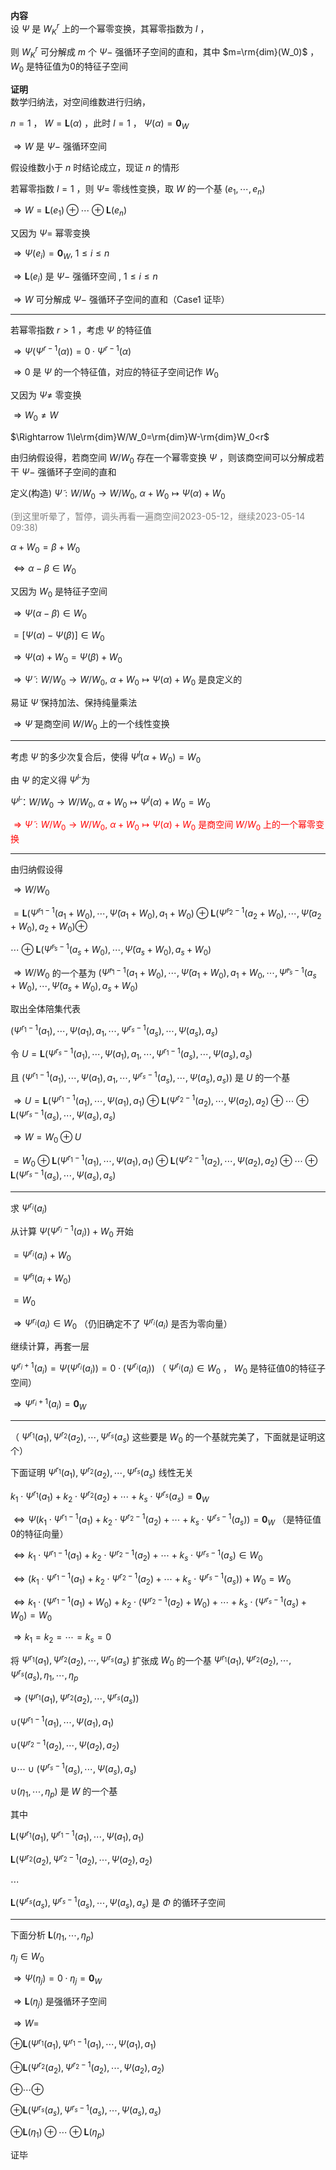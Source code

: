**内容**  
设 $\Psi$ 是 $W^r_K$ 上的一个幂零变换，其幂零指数为 $l$ ，  
  
则 $W^r_K$ 可分解成 $m$ 个 $\Psi-$ 强循环子空间的直和，其中 $m=\rm{dim}(W_0)$ ， $W_0$ 是特征值为0的特征子空间  
  
**证明**  
数学归纳法，对空间维数进行归纳，  
  
 $n=1$ ， $W=\mathbf{L}(\alpha)$ ，此时 $l=1$ ， $\Psi(\alpha)=\mathbf0_W$  
  
 $\Rightarrow W$ 是 $\Psi-$ 强循环空间  
  
假设维数小于 $n$ 时结论成立，现证 $n$ 的情形  
  
若幂零指数 $l=1$ ，则 $\Psi=$ 零线性变换，取 $W$ 的一个基 $(e_1,\cdots,e_n)$  
  
 $\Rightarrow W=\mathbf{L}(e_1)\oplus\cdots\oplus\mathbf{L}(e_n)$  
  
又因为 $\Psi=$ 幂零变换  
  
 $\Rightarrow\Psi(e_i)=\mathbf0_W,\ 1\le i\le n$  
  
 $\Rightarrow\mathbf{L}(e_i)$ 是 $\Psi-$ 强循环空间 $,\ 1\le i\le n$  
  
 $\Rightarrow W$ 可分解成 $\Psi-$ 强循环子空间的直和（Case1 证毕）  
  
---  
  
若幂零指数 $r>1$ ，考虑 $\Psi$ 的特征值  
  
 $\Rightarrow\Psi(\Psi^{r-1}(\alpha))=0\cdot\Psi^{r-1}(\alpha)$  
  
 $\Rightarrow0$ 是 $\Psi$ 的一个特征值，对应的特征子空间记作 $W_0$  
  
又因为 $\Psi\neq$ 零变换  
  
 $\Rightarrow W_0\neq W$  
  
 $\Rightarrow 1\le\rm{dim}W/W_0=\rm{dim}W-\rm{dim}W_0<r$  
  
由归纳假设得，若商空间 $W/W_0$ 存在一个幂零变换 $\Psi$ ，则该商空间可以分解成若干 $\Psi-$ 强循环子空间的直和  
  
定义(构造) $\widetilde\Psi: W/W_0\to W/W_0,\ \alpha+W_0\mapsto\Psi(\alpha)+W_0$  
  
<font color=gray>(到这里听晕了，暂停，调头再看一遍商空间2023-05-12，继续2023-05-14 09:38)</font>  
  
 $\alpha+W_0=\beta+W_0$  
  
 $\Leftrightarrow\alpha-\beta\in W_0$  
  
又因为 $W_0$ 是特征子空间  
  
 $\Rightarrow\Psi(\alpha-\beta)\in W_0$  
  
 $=[\Psi(\alpha)-\Psi(\beta)]\in W_0$  
  
 $\Rightarrow \Psi(\alpha)+W_0=\Psi(\beta)+W_0$  
  
 $\Rightarrow\widetilde\Psi: W/W_0\to W/W_0,\ \alpha+W_0\mapsto\Psi(\alpha)+W_0$ 是良定义的  
  
易证 $\widetilde\Psi$ 保持加法、保持纯量乘法  
  
 $\Rightarrow\widetilde\Psi$ 是商空间 $W/W_0$ 上的一个线性变换  
  
---  
  
考虑 $\widetilde\Psi$ 的多少次复合后，使得 $\widetilde\Psi^l(\alpha+W_0)=W_0$  
  
由 $\Psi$ 的定义得 $\widetilde\Psi^l$ 为  
  
 $\widetilde\Psi^l： W/W_0\to W/W_0,\ \alpha+W_0\mapsto\Psi^l(\alpha)+W_0=W_0$  
  
<font color=red> $\Rightarrow\widetilde\Psi: W/W_0\to W/W_0,\ \alpha+W_0\mapsto\Psi(\alpha)+W_0$ 是商空间 $W/W_0$ 上的一个幂零变换</font>  
  
---  
  
由归纳假设得  
  
 $\Rightarrow W/W_0$  
  
 $=\mathbf{L}(\widetilde\Psi^{r_1-1}(a_1+W_0),\cdots,\widetilde\Psi(a_1+W_0),a_1+W_0)\oplus\mathbf{L}(\widetilde\Psi^{r_2-1}(a_2+W_0),\cdots,\widetilde\Psi(a_2+W_0),a_2+W_0)\oplus$  
  
 $\cdots\oplus\mathbf{L}(\widetilde\Psi^{r_s-1}(a_s+W_0),\cdots,\widetilde\Psi(a_s+W_0),a_s+W_0)$  
  
 $\Rightarrow W/W_0$ 的一个基为 $(\widetilde\Psi^{r_1-1}(a_1+W_0),\cdots,\widetilde\Psi(a_1+W_0),a_1+W_0,\cdots,\widetilde\Psi^{r_s-1}(a_s+W_0),\cdots,\widetilde\Psi(a_s+W_0),a_s+W_0)$  
  
取出全体陪集代表  
  
 $(\Psi^{r_1-1}(a_1),\cdots,\Psi(a_1),a_1,\cdots,\Psi^{r_s-1}(a_s),\cdots,\Psi(a_s),a_s)$  
  
令 $U=\mathbf{L}(\Psi^{r_s-1}(a_1),\cdots,\Psi(a_1),a_1,\cdots,\Psi^{r_1-1}(a_s),\cdots,\Psi(a_s),a_s)$  
  
且 $(\Psi^{r_1-1}(a_1),\cdots,\Psi(a_1),a_1,\cdots,\Psi^{r_s-1}(a_s),\cdots,\Psi(a_s),a_s))$ 是 $U$ 的一个基  
  
 $\Rightarrow U=\mathbf{L}(\Psi^{r_1-1}(a_1),\cdots,\Psi(a_1),a_1)\oplus\mathbf{L}(\Psi^{r_2-1}(a_2),\cdots,\Psi(a_2),a_2)\oplus\cdots\oplus\mathbf{L}(\Psi^{r_s-1}(a_s),\cdots,\Psi(a_s),a_s)$  
  
 $\Rightarrow W=W_0\oplus U$  
  
 $=W_0\oplus\mathbf{L}(\Psi^{r_1-1}(a_1),\cdots,\Psi(a_1),a_1)\oplus\mathbf{L}(\Psi^{r_2-1}(a_2),\cdots,\Psi(a_2),a_2)\oplus\cdots\oplus\mathbf{L}(\Psi^{r_s-1}(a_s),\cdots,\Psi(a_s),a_s)$  
  
---  
  
求 $\Psi^{r_i}(a_i)$  
  
从计算 $\Psi(\Psi^{r_i-1}(a_i))+W_0$ 开始  
  
 $=\Psi^{r_i}(a_i)+W_0$  
  
 $=\widetilde\Psi^{r_i}(a_i+W_0)$  
  
 $=W_0$  
  
 $\Rightarrow\Psi^{r_i}(a_i)\in W_0$ （仍旧确定不了 $\Psi^{r_i}(a_i)$ 是否为零向量）  
  
继续计算，再套一层  
  
 $\Psi^{r_i+1}(a_i)=\Psi(\Psi^{r_i}(a_i))=0\cdot(\Psi^{r_i}(a_i))$ （ $\Psi^{r_i}(a_i)\in W_0$ ， $W_0$ 是特征值0的特征子空间）  
  
 $\Rightarrow\Psi^{r_i+1}(a_i)=\mathbf0_W$  
  
---  
  
（ $\Psi^{r_1}(a_1),\Psi^{r_2}(a_2),\cdots,\Psi^{r_s}(a_s)$ 这些要是 $W_0$ 的一个基就完美了，下面就是证明这个）  
  
下面证明 $\Psi^{r_1}(a_1),\Psi^{r_2}(a_2),\cdots,\Psi^{r_s}(a_s)$ 线性无关  
  
 $k_1\cdot\Psi^{r_1}(a_1)+k_2\cdot\Psi^{r_2}(a_2)+\cdots+k_s\cdot\Psi^{r_s}(a_s)=\mathbf0_W$  
  
 $\Leftrightarrow\Psi(k_1\cdot\Psi^{r_1-1}(a_1)+k_2\cdot\Psi^{r_2-1}(a_2)+\cdots+k_s\cdot\Psi^{r_s-1}(a_s))=\mathbf0_W$ （是特征值0的特征向量）  
  
 $\Leftrightarrow k_1\cdot\Psi^{r_1-1}(a_1)+k_2\cdot\Psi^{r_2-1}(a_2)+\cdots+k_s\cdot\Psi^{r_s-1}(a_s)\in W_0$  
  
 $\Leftrightarrow(k_1\cdot\Psi^{r_1-1}(a_1)+k_2\cdot\Psi^{r_2-1}(a_2)+\cdots+k_s\cdot\Psi^{r_s-1}(a_s))+W_0=W_0$  
  
 $\Leftrightarrow k_1\cdot(\Psi^{r_1-1}(a_1)+W_0)+k_2\cdot(\Psi^{r_2-1}(a_2)+W_0)+\cdots+k_s\cdot(\Psi^{r_s-1}(a_s)+W_0)=W_0$  
  
 $\Rightarrow k_1=k_2=\cdots=k_s=0$  
  
将 $\Psi^{r_1}(a_1),\Psi^{r_2}(a_2),\cdots,\Psi^{r_s}(a_s)$ 扩张成 $W_0$ 的一个基 $\Psi^{r_1}(a_1),\Psi^{r_2}(a_2),\cdots,\Psi^{r_s}(a_s),\eta_1,\cdots,\eta_p$  
  
 $\Rightarrow(\Psi^{r_1}(a_1),\Psi^{r_2}(a_2),\cdots,\Psi^{r_s}(a_s))$  
  
 $\cup(\Psi^{r_1-1}(a_1),\cdots,\Psi(a_1),a_1)$  
  
 $\cup(\Psi^{r_2-1}(a_2),\cdots,\Psi(a_2),a_2)$  
  
 $\cup\cdots\cup(\Psi^{r_s-1}(a_s),\cdots,\Psi(a_s),a_s)$  
  
 $\cup(\eta_1,\cdots,\eta_p)$ 是 $W$ 的一个基  
  
其中  
  
 $\mathbf{L}(\Psi^{r_1}(a_1),\Psi^{r_1-1}(a_1),\cdots,\Psi(a_1),a_1)$  
  
 $\mathbf{L}(\Psi^{r_2}(a_2),\Psi^{r_2-1}(a_2),\cdots,\Psi(a_2),a_2)$  
  
 $\cdots$  
  
 $\mathbf{L}(\Psi^{r_s}(a_s),\Psi^{r_s-1}(a_s),\cdots,\Psi(a_s),a_s)$ 是 $\Phi$ 的循环子空间  
  
---  
  
下面分析 $\mathbf{L}(\eta_1,\cdots,\eta_p)$  
  
 $\eta_j\in W_0$  
  
 $\Rightarrow\Psi(\eta_j)=0\cdot\eta_j=\mathbf0_W$  
  
 $\Rightarrow\mathbf{L}(\eta_j)$ 是强循环子空间  
  
 $\Rightarrow W=$  
  
 $\oplus\mathbf{L}(\Psi^{r_1}(a_1),\Psi^{r_1-1}(a_1),\cdots,\Psi(a_1),a_1)$  
  
 $\oplus\mathbf{L}(\Psi^{r_2}(a_2),\Psi^{r_2-1}(a_2),\cdots,\Psi(a_2),a_2)$  
  
 $\oplus\cdots\oplus$  
  
 $\oplus\mathbf{L}(\Psi^{r_s}(a_s),\Psi^{r_s-1}(a_s),\cdots,\Psi(a_s),a_s)$  
  
 $\oplus\mathbf{L}(\eta_1)\oplus\cdots\oplus\mathbf{L}(\eta_p)$  
  
证毕  
